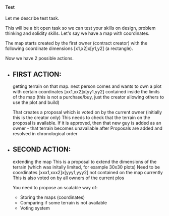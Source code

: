 #### Test

Let me describe test task.

This will be a bit open task so we can test your skills on design, problem thinking and solidity skills.
Let's say we have a map with coordinates.

The map starts created by the first owner (contract creator) with the following coordinate dimensions [x1,x2]x[y1,y2] (a rectangle).

Now we have 2 possible actions.

- ## FIRST ACTION:

  getting terrain on that map.
  next person comes and wants to own a plot with certain coordinates [xx1,xx2]x[yy1,yy2] contained inside the limits of the map (this is not a purchase/buy, just the creator allowing others to use the plot and build)

  That creates a proposal which is voted on by the current owner (initially this is the creator only)
  This needs to check that the terrain on the proposal is available.
  If it is approved, then that new guy is added as an owner - that terrain becomes unavailable after
  Proposals are added and resolved in chronological order

- ## SECOND ACTION:

  extending the map
  This is a proposal to extend the dimensions of the terrain (which was initally limited, for example 30x30 plots)
  Need to be coordinates [xxx1,xxx2]x[yyy1,yyy2] not contained on the map currently
  This is also voted on by all owners of the current plos

  You need to propose an scalable way of:

  - Storing the maps (coordinates)
  - Comparing if some terrain is not available
  - Voting system
